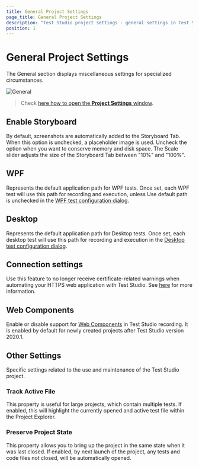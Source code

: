 ```yaml
---
title: General Project Settings
page_title: General Project Settings
description: "Test Studio project settings - general settings in Test Studio. WPF application default path in Test Studio project.  Https certificate error in Test Studio - register the https connection certificate. Enable tracking of active Test Studio test file - highlight the currently opened test in the Test Studio Project pane."
position: 1
---
```

# General Project Settings

The General section displays miscellaneous settings for specialized circumstances.

![General][1]

> Check <a href="/features/project-settings/overview" target="_blank">here how to open the **Project Settings** window</a>. 

## Enable Storyboard

By default, screenshots are automatically added to the Storyboard Tab. When this option is unchecked, a placeholder image is used. Uncheck the option when you want to conserve memory and disk space. The Scale slider adjusts the size of the Storyboard Tab between "10%" and "100%".

## WPF

Represents the default application path for WPF tests. Once set, each WPF test will use this path for recording and execution, unless Use default path is unchecked in the <a href="/getting-started/create-test-standalone/wpf-test" target="_blank">WPF test configuration dialog</a>.

## Desktop

Represents the default application path for Desktop tests. Once set, each desktop test will use this path for recording and execution in the <a href="/automated-tests/desktop-testing/desktop-test#use-default-desktop-application-path" target="_blank">Desktop test configuration dialog</a>.

## Connection settings

Use this feature to no longer receive certificate-related warnings when automating your HTTPS web application with Test Studio. See <a href="/knowledge-base/project-configuration-kb/register-certificate" target="_blank">here</a> for more information.

## Web Components

Enable or disable support for <a href="https://developer.mozilla.org/en-US/docs/Web/Web_Components" target="_blank">Web Components</a> in Test Studio recording. It is enabled by default for newly created projects after Test Studio version 2020.1.

## Other Settings

Specific settings related to the use and maintenance of the Test Studio project.

### Track Active File

This property is useful for large projects, which contain multiple tests. If enabled, this will highlight the currently opened and active test file within the Project Explorer.

### Preserve Project State

This property allows you to bring up the project in the same state when it was last closed. If enabled, by next launch of the project, any tests and code files not closed, will be automatically opened.


[1]: /img/features/project-settings/general/fig1.png
[2]: /img/features/project-settings/general/fig2.png
